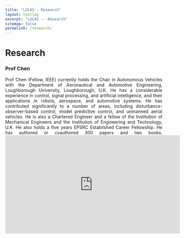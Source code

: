 ```yaml
---
title: "LUCAS - Research"
layout: textlay
excerpt: "LUCAS -- Research"
sitemap: false
permalink: /research/
---
```


# Research

### Prof Chen
<div markdown style="text-align: justify">
Prof Chen (Fellow, IEEE) currently holds the Chair in Autonomous Vehicles with the Department of Aeronautical and Automotive Engineering, Loughborough University, Loughborough, U.K. He has a considerable experience in control, signal processing, and artificial intelligence, and their applications in robots, aerospace, and automotive systems. He has contributed significantly to a number of areas, including disturbance-observer-based control, model predictive control, and unmanned aerial vehicles. He is also a Chartered Engineer and a fellow of the Institution of Mechanical Engineers and the Institution of Engineering and Technology, U.K. He also holds a five years EPSRC Established Career Fellowship. He has authored or coauthored 300 papers and two books.

<iframe width="560" height="315" src="https://www.youtube.com/embed/C3fG6YDhtRI" title="YouTube video player" frameborder="0" allow="accelerometer; autoplay; clipboard-write; encrypted-media; gyroscope; picture-in-picture" allowfullscreen></iframe>

 </div>
 <br>
 <br>
 <br>
